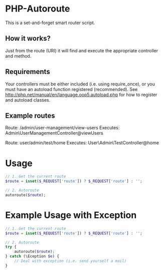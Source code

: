 # PHP-Autoroute

This is a set-and-forget smart router script.

## How it works?
Just from the route (URI) it will find and execute the appropriate controller and method.

## Requirements
Your controllers must be either included (i.e. using require_once), or you must have an autoload function registered (recommended). See http://php.net/manual/en/language.oop5.autoload.php for how to register and autoload classes.

## Example routes

Route: /admin/user-management/view-users
Executes: Admin\UserManagementController@viewUsers

Route: user/admin/test/home
Executes: User\Admin\TestController@home

# Usage
```php
// 1. Get the current route
$route = isset($_REQUEST['route']) ? $_REQUEST['route'] : '';

// 2. Autoroute
autoroute($route);
```

# Example Usage with Exception
```php
// 1. Get the current route
$route = isset($_REQUEST['route']) ? $_REQUEST['route'] : '';

// 2. Autoroute
try {
    autoroute($route);
} catch (\Eception $e) {
    // Deal with exception (i.e. send yourself a mail)
}
```

